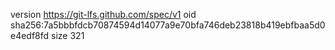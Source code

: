 version https://git-lfs.github.com/spec/v1
oid sha256:7a5bbbfdcb70874594d14077a9e70bfa746deb23818b419ebfbaa5d0e4edf8fd
size 321
